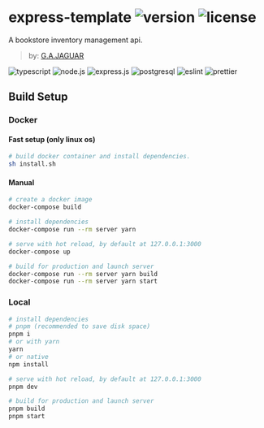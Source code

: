 # express-template ![version](https://img.shields.io/github/v/tag/gajaguar/express-api-template?label=version) ![license](https://img.shields.io/github/license/gajaguar/express-api-template)

A bookstore inventory management api.

> by: [G.A.JAGUAR](https://github.com/gajaguar)

![typescript](https://img.shields.io/badge/TypeScript-007ACC?style=for-the-badge&logo=typescript&logoColor=white)
![node.js](https://img.shields.io/badge/Node.js-339933?style=for-the-badge&logo=nodedotjs&logoColor=white)
![express.js](https://img.shields.io/badge/Express.js-000000?style=for-the-badge&logo=express&logoColor=white)
![postgresql](https://img.shields.io/badge/PostgreSQL-316192?style=for-the-badge&logo=postgresql&logoColor=white)
![eslint](https://img.shields.io/badge/eslint-3A33D1?style=for-the-badge&logo=eslint&logoColor=white)
![prettier](https://img.shields.io/badge/prettier-1A2C34?style=for-the-badge&logo=prettier&logoColor=F7BA3E)

## Build Setup

### Docker

#### Fast setup (only linux os)

```bash
# build docker container and install dependencies.
sh install.sh
```

#### Manual

```bash
# create a docker image
docker-compose build
```

```bash
# install dependencies
docker-compose run --rm server yarn
```

```bash
# serve with hot reload, by default at 127.0.0.1:3000
docker-compose up
```

```bash
# build for production and launch server
docker-compose run --rm server yarn build
docker-compose run --rm server yarn start
```

### Local

```bash
# install dependencies
# pnpm (recommended to save disk space)
pnpm i
# or with yarn
yarn
# or native
npm install
```

```bash
# serve with hot reload, by default at 127.0.0.1:3000
pnpm dev
```

```bash
# build for production and launch server
pnpm build
pnpm start
```
